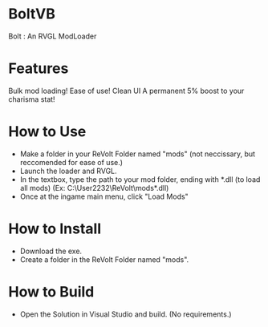 # BoltVB
Bolt : An RVGL ModLoader


# Features
Bulk mod loading!
Ease of use!
Clean UI
A permanent 5% boost to your charisma stat!

# How to Use
- Make a folder in your ReVolt Folder named "mods" (not neccissary, but reccomended for ease of use.)
- Launch the loader and RVGL.
- In the textbox, type the path to your mod folder, ending with \*.dll (to load all mods) (Ex: C:\User2232\ReVolt\mods\*.dll)
- Once at the ingame main menu, click "Load Mods"

# How to Install
- Download the exe.
- Create a folder in the ReVolt Folder named "mods".

# How to Build
- Open the Solution in Visual Studio and build. (No requirements.)
